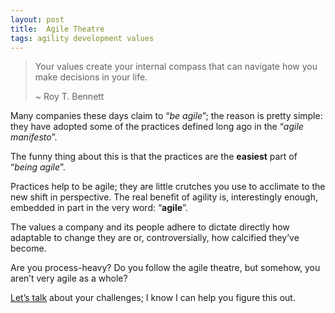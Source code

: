 ```yaml
---
layout: post
title:  Agile Theatre
tags: agility development values
---
```


> Your values create your internal compass that can navigate how you make decisions in your life.
> 
> ~ Roy T. Bennett

Many companies these days claim to “_be agile_”; the reason is pretty simple: they have adopted some of the practices defined long ago in the “_agile manifesto_”.

The funny thing about this is that the practices are the **easiest** part of “_being agile_”.

Practices help to be agile; they are little crutches you use to acclimate to the new shift in perspective. The real benefit of agility is, interestingly enough, embedded in part in the very word: “**agile**”.

The values a company and its people adhere to dictate directly how adaptable to change they are or, controversially, how calcified they’ve become.

Are you process-heavy? Do you follow the agile theatre, but somehow, you aren’t very agile as a whole?

[Let’s talk](https://calendly.com/ecomba/free-consultation) about your challenges; I know I can help you figure this out.